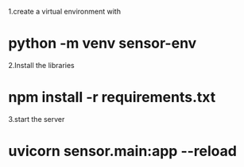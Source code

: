 1.create a virtual environment with

# python -m venv sensor-env

2.Install the libraries

# npm install -r requirements.txt

3.start the server

# uvicorn sensor.main:app --reload

